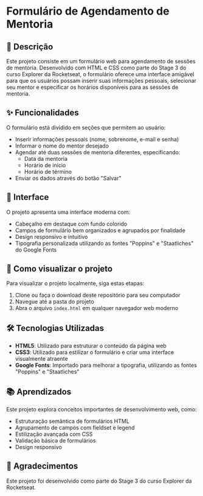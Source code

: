 
# Formulário de Agendamento de Mentoria

## 📝 Descrição

Este projeto consiste em um formulário web para agendamento de sessões de mentoria. Desenvolvido com HTML e CSS como parte do Stage 3 do curso Explorer da Rocketseat, o formulário oferece uma interface amigável para que os usuários possam inserir suas informações pessoais, selecionar seu mentor e especificar os horários disponíveis para as sessões de mentoria.

## ✨ Funcionalidades

O formulário está dividido em seções que permitem ao usuário:

- Inserir informações pessoais (nome, sobrenome, e-mail e senha)
- Informar o nome do mentor desejado
- Agendar até duas sessões de mentoria diferentes, especificando:
  - Data da mentoria
  - Horário de início
  - Horário de término
- Enviar os dados através do botão "Salvar"

## 🎨 Interface

O projeto apresenta uma interface moderna com:

- Cabeçalho em destaque com fundo colorido
- Campos de formulário bem organizados e agrupados por finalidade
- Design responsivo e intuitivo
- Tipografia personalizada utilizando as fontes "Poppins" e "Staatliches" do Google Fonts

## 🚀 Como visualizar o projeto

Para visualizar o projeto localmente, siga estas etapas:

1. Clone ou faça o download deste repositório para seu computador
2. Navegue até a pasta do projeto
3. Abra o arquivo `index.html` em qualquer navegador web moderno

## 🛠️ Tecnologias Utilizadas

- **HTML5**: Utilizado para estruturar o conteúdo da página web
- **CSS3**: Utilizado para estilizar o formulário e criar uma interface visualmente atraente
- **Google Fonts**: Importado para melhorar a tipografia, utilizando as fontes "Poppins" e "Staatliches"

## 📚 Aprendizados

Este projeto explora conceitos importantes de desenvolvimento web, como:

- Estruturação semântica de formulários HTML
- Agrupamento de campos com fieldset e legend
- Estilização avançada com CSS
- Validação básica de formulários
- Design responsivo

## 🙏 Agradecimentos

Este projeto foi desenvolvido como parte do Stage 3 do curso Explorer da Rocketseat.



